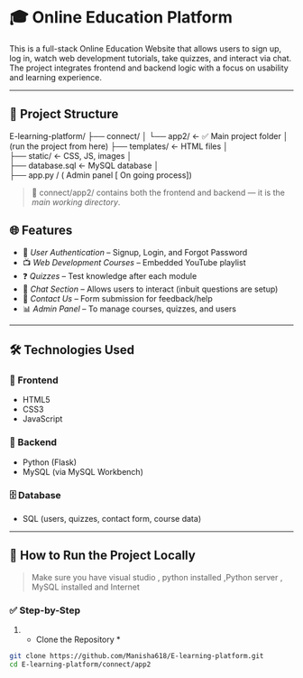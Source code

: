 # 🎓 Online Education Platform

This is a full-stack Online Education Website that allows users to sign up, log in, watch web development tutorials, take quizzes, and interact via chat. The project integrates frontend and backend logic with a focus on usability and learning experience.

---

## 📂 Project Structure 
E-learning-platform/ ├── connect/ │ 
└── app2/         ← ✅ Main project folder │  (run the project from here)
├── templates/       ← HTML files │   
├── static/          ← CSS, JS, images │     
├── database.sql     ← MySQL database │   
├── app.py / ( Admin panel [ On going process])


> 🔹 connect/app2/ contains both the frontend and backend — it is the *main working directory*.

## 🌐 Features

- 👥 *User Authentication* – Signup, Login, and Forgot Password
- 📺 *Web Development Courses* – Embedded YouTube playlist
- ❓ *Quizzes* – Test knowledge after each module
- 💬 *Chat Section* – Allows users to interact (inbuit questions are setup)
- 📩 *Contact Us* – Form submission for feedback/help
- 📊 *Admin Panel* – To manage courses, quizzes, and users

---

## 🛠 Technologies Used

### 🔸 Frontend
- HTML5
- CSS3
- JavaScript

### 🔹 Backend
- Python (Flask) 
- MySQL (via MySQL Workbench)

### 🗄 Database
- SQL (users, quizzes, contact form, course data)

---

## 🚀 How to Run the Project Locally

> Make sure you have visual studio , python installed ,Python  server , MySQL installed and Internet

### ✅ Step-by-Step

1. * Clone the Repository *

```bash
git clone https://github.com/Manisha618/E-learning-platform.git
cd E-learning-platform/connect/app2
